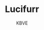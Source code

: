 ---
title: Lucifurr
status: true
description: Lucifurr Da Kat
tags: 
- boss
- queenpin
footnote: The major queenpin of the KBVE army.
author: KBVE
img: https://images.unsplash.com/photo-1621416894569-0f39ed31d247?fit=crop&w=1400&h=700&q=75
data: nothing_here_for_now
url: https://kbve.com/play/wvn
---